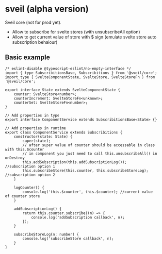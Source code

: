 # sveil (alpha version)
Sveil core (not for prod yet). 

- Allow to subscribe for svelte stores (with unsubscribeAll option)
- Allow to get current value of store with $ sign (emulate svelte store auto subscription behaiour)

## Basic example
```
/* eslint-disable @typescript-eslint/no-empty-interface */
import { type SubscribitionsBase, Subscribitions } from '@sveil/core';
import type { SvelteComponentState, SvelteStore, SvelteStoreFn } from '@sveil/core';

export interface State extends SvelteComponentState {
	counter: SvelteStore<number>;
	counterIncrement: SvelteStoreFn<unknown>;
	counterSet: SvelteStoreFn<number>;
}

// Add properties in type
export interface ComponentService extends SubscribitionsBase<State> {}

// Add properties in runtime
export class ComponentService extends Subscribitions {
	constructor(state: State) {
		super(state);
		// after super value of counter should be accessable in class with this.$counter
		// in component you just need to call this.unsubscribeAll() in onDestroy
		this.addSubscription(this.addSubscriptionLog()); //subscription option 1
		this.subscribeStore(this.counter, this.subscribeStoreLog); //subscription option 2
	}

	logCounter() {
		console.log('this.$counter', this.$counter); //current value of counter store
	}

	addSubscriptionLog() {
		return this.counter.subscribe((n) => {
			console.log('addSubscription callback', n);
		});
	}

	subscribeStoreLog(n: number) {
		console.log('subscribeStore callback', n);
	}
}
```




